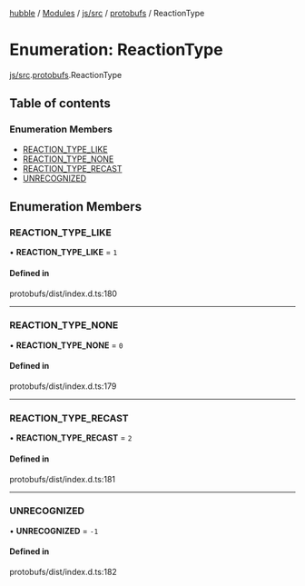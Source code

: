 [hubble](../README.md) / [Modules](../modules.md) / [js/src](../modules/js_src.md) / [protobufs](../modules/js_src.protobufs.md) / ReactionType

# Enumeration: ReactionType

[js/src](../modules/js_src.md).[protobufs](../modules/js_src.protobufs.md).ReactionType

## Table of contents

### Enumeration Members

- [REACTION\_TYPE\_LIKE](js_src.protobufs.ReactionType.md#reaction_type_like)
- [REACTION\_TYPE\_NONE](js_src.protobufs.ReactionType.md#reaction_type_none)
- [REACTION\_TYPE\_RECAST](js_src.protobufs.ReactionType.md#reaction_type_recast)
- [UNRECOGNIZED](js_src.protobufs.ReactionType.md#unrecognized)

## Enumeration Members

### REACTION\_TYPE\_LIKE

• **REACTION\_TYPE\_LIKE** = ``1``

#### Defined in

protobufs/dist/index.d.ts:180

___

### REACTION\_TYPE\_NONE

• **REACTION\_TYPE\_NONE** = ``0``

#### Defined in

protobufs/dist/index.d.ts:179

___

### REACTION\_TYPE\_RECAST

• **REACTION\_TYPE\_RECAST** = ``2``

#### Defined in

protobufs/dist/index.d.ts:181

___

### UNRECOGNIZED

• **UNRECOGNIZED** = ``-1``

#### Defined in

protobufs/dist/index.d.ts:182
